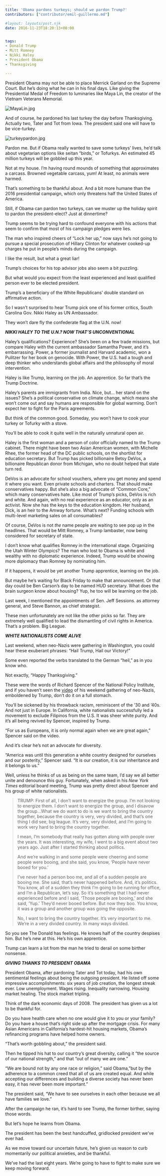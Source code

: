 ```yaml
---
title: 'Obama pardons turkeys; should we pardon Trump?'
contributors: ["contributor/emil-guillermo.md"]

#layout: layouts/post.njk
date: 2016-11-23T18:20:13+00:00


tags:
- Donald Trump
- Mitt Romney
- Nikki Haley
- President Obama
- Thanksgiving

---
```


President Obama may not be able to place Merrick Garland on the Supreme Court.
But he’s doing what he can in his final days. Like giving the Presidential Medal
of Freedom to luminaries like Maya Lin, the creator of the Vietnam Veterans
Memorial.

![MayaLin.jpg](/uploads/MayaLin.jpg)

And of course, he pardoned his last turkey the day before Thanksgiving. Actually
two, Tater and Tot from Iowa. The president said one will have to be
vice-turkey.

![turkeypardon.jpg](/uploads/turkeypardon.jpg)

Pardon me. But if Obama really wanted to save some turkeys’ lives, he’d talk
about vegetarian options like seitan “birds,” or Tofurkys. An estimated 45
million turkeys will be gobbled up this year.

Not at my house. I’m having round mounds of something that approximates a
carcass. Browned vegetable carcass, yum! At least, no animals were harmed.

That’s something to be thankful about. And a bit more humane than the 2016
presidential campaign, which only threatens half the United States of America.

Still, if Obama can pardon two turkeys, can we muster up the holiday spirit to
pardon the president-elect? Just at dinnertime?

Trump seems to be trying hard to confound everyone with his actions that seem to
confirm that most of his campaign pledges were lies.

The man who inspired cheers of “Lock her up,” now says he’s not going to pursue
a special prosecution of Hillary Clinton for whatever cooked-up charges he put
in people’s minds during the campaign.

I like the result, but what a great liar!

Trump’s choices for his top advisor jobs also seem a bit puzzling.

But what would you expect from the least experienced and least qualified person
ever to be elected president.

Trump’s a beneficiary of the White Republicans’ double standard on affirmative
action.

So I wasn’t surprised to hear Trump pick one of his former critics, South
Carolina Gov. Nikki Haley as UN Ambassador.

They won’t dare fly the confederate flag at the U.N. now!

**_NIKKI HALEY TO THE U.N.? NOW THAT’S UNCONVENTIONAL_**

Haley’s qualifications? Experience? She’s been on a few trade missions, but
compare Haley with the current ambassador Samantha Power, and it’s embarrassing.
Power, a former journalist and Harvard academic, won a Pulitzer for her book on
genocide. With Power, the U.S. had a tough and deep thinker who understands
global affairs and the philosophy of moral intervention.

Haley is like Trump, learning on the job. An apprentice. So far that’s the Trump
Doctrine.

Haley’s parents are immigrants from India.  Nice, but… her stand on the issues?
She’s a political conservative on climate change, which means she won’t come out
and say humans are responsible for global warming. Don’t expect her to fight for
the Paris agreements.

But think of the common good. Someday, you won’t have to cook your turkey or
Tofurky with a stove.

You’ll be able to cook it quite well in the naturally unnatural open air.

Haley is the first woman and a person of color officially named to the Trump
cabinet. There might have been two Asian American women, with Michelle Rhee, the
former head of the DC public schools, on the shortlist for education secretary.
But Trump has picked billionaire Betsy DeVos, a billionaire Republican donor
from Michigan, who no doubt helped that state turn red.

DeVos is an advocate for school vouchers, where you get money and spend it where
you want. Even private schools and charters. That should make conservatives
happy. But she’s also a big advocate of “Common Core,” which many conservatives
hate. Like most of Trump’s picks, DeVos is rich and white. And again, with no
real experience as an educator, only as an activist. Now she has the keys to the
education kingdom. Her husband, Dick, is an heir to the Amway fortune. What’s
next? Funding schools with multi-level marketing sales on all consumables?

Of course, DeVos is not _the_ name people are waiting to see pop up in the
headlines. That would be Mitt Romney, a Trump lambaster, now being considered
for secretary of state.

I don’t know what qualifies Romney in the international stage. Organizing the
Utah Winter Olympics? The man who lost to Obama is white and wealthy with no
diplomatic experience. Indeed, Trump would be showing more diplomacy than Romney
by nominating him.

If it happens, it would be yet another Trump apprentice, learning on the job.

But maybe he’s waiting for Black Friday to make that announcement. Or that day
could be Ben Carson’s day to be named HUD secretary. What does the brain surgeon
know about housing? Yup, he too will be learning on the job.

Last week, I mentioned the appointments of Sen. Jeff Sessions. as attorney
general, and Steve Bannon, as chief strategist.

These men unfortunately are not like the other picks so far. They are extremely
well qualified to lead the dismantling of civil rights in America. That’s a
problem. Big League.

**_WHITE NATIONALISTS COME ALIVE_**

Last weekend, when neo-Nazis were gathering in Washington, you could hear these
exuberant phrases: “Hail Trump, Hail our Victory!”

Some even reported the verbs translated to the German “heil,” as in you know
who.

Not exactly, “Happy Thanksgiving.”

These were the words of Richard Spencer of the National Policy Institute, and if
you haven’t seen the
[video](https://www.theatlantic.com/politics/archive/2016/11/richard-spencer-speech-npi/508379/)
of his weekend gathering of neo-Nazis, emboldened by Trump, don’t do it on a
full stomach.

You’ll be sickened by his throwback racism, reminiscent of the ’30 and ’40s. And
not just in Europe. In California, white nationalists successfully led a
movement to exclude Filipinos from the U.S. It was sheer white purity. And it’s
all being revived by Spencer, inspired by Trump.

“For us as Europeans, it is only normal again when we are great again,” Spencer
said on the video.

 And it’s clear he’s not an advocate for diversity.

“America was until this generation a white country designed for ourselves and
our posterity,” Spencer said. “It is our creation, it is our inheritance and it
belongs to us.”

Well, unless he thinks of us as being on the same team, I’d say we all better
unite and denounce this guy. Fortunately, when asked in his _New York Times_
editorial board meeting, Trump was pretty direct about Spencer and his group of
white nationalists.

> TRUMP: First of all, I don’t want to energize the group. I’m not looking to
> energize them. I don’t want to energize the group, and I disavow the group…What
> we do want to do is we want to bring the country together, because the country
> is very, very divided, and that’s one thing I did see, big league. It’s very,
> very divided, and I’m going to work very hard to bring the country together.
>
> I mean, I’m somebody that really has gotten along with people over the years.
> It was interesting, my wife, I went to a big event about two years ago. Just
> after I started thinking about politics.
>
> And we’re walking in and some people were cheering and some people were
> booing, and she said, you know, ‘People have never booed for you.’
>
> I’ve never had a person boo me, and all of a sudden people are booing me. She
> said, that’s never happened before. And, it’s politics. You know, all of a
> sudden they think I’m going to be running for office, and I’m a Republican,
> let’s say. So it’s something that I had never experienced before and I said,
> ‘Those people are booing,’ and she said, ‘Yup.’ They’d never booed before. But
> now they boo. You know, it was a group and another group was going the
> opposite.
>
> No, I want to bring the country together. It’s very important to me. We’re in
> a very divided country. In many ways divided.

So you see The Donald has feelings. He knows half of the country despises him.
But he’s new at this. He’s his own apprentice.

Trump can learn a lot from the man he tried to derail on some birther nonsense.

**_GIVING THANKS TO PRESIDENT OBAMA_**

President Obama, after pardoning Tater and Tot today, had his own sentimental
feelings about being the outgoing president. He listed off some impressive
accomplishments: six years of job creation, the longest streak ever. Low
unemployment. Wages rising. Inequality narrowing. Housing market healing. The
stock market tripling.

Think of the dark economic days of 2008. The president has given us a lot to be
thankful for.

Do you have health care when no one would give it to you or your family? Do you
have a house that’s right side up after the mortgage crisis. For many Asian
Americans in California’s hardest-hit housing markets, Obama’s refinancing
programs have helped home owners.

“That’s worth gobbling about,” the president said.

Then he tipped his hat to our country’s great diversity, calling it “the source
of our national strength,” and that “out of many we are one.”

“We are bound not by any one race or religion,” said Obama,”but by the adherence
to a common creed that all of us are created equal. And while accepting our
differences and building a diverse society has never been easy, it has never
been more important.”

The president said, “We have to see ourselves in each other because we all have
families we love.”

After the campaign he ran, it’s hard to see Trump, the former birther, saying
those words.

But let’s hope he learns from Obama.

The president has been the best handcuffed, gridlocked president we’ve ever had.

As we move toward our uncertain future, he’s given us reason to curb momentarily
our political anxieties, and be thankful.

We’ve had the last eight years. We’re going to have to fight to make sure we
keep moving forward.
